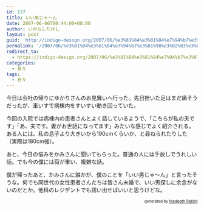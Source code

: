 ```yaml
---
id: 137
title: いい男じゃ〜ん
date: 2007-06-06T00:44:00+00:00
author: いがらしたけし
layout: post
guid: 'http://indigo-design.org/2007/06/%e3%81%84%e3%81%84%e7%94%b7%e3%81%98%e3%82%83%e3%80%9c%e3%82%93/'
permalink: '/2007/06/%e3%81%84%e3%81%84%e7%94%b7%e3%81%98%e3%82%83%e3%80%9c%e3%82%93/'
redirect_to:
  - https://indigo-design.org/2007/06/%e3%81%84%e3%81%84%e7%94%b7%e3%81%98%e3%82%83%e3%80%9c%e3%82%93/
categories:
  - 日々
tags:
  - 日々
---
```

<p>今日は会社の帰りにゆかりさんのお見舞いへ行った。先日挫いた足はまだ痛そうだったが、車いすで病棟内をすいすい動き回っていた。</p><p>今回の入院では病棟内の患者さんとよく話しているようで、「こちらが私の夫です」「あ、夫です。妻がお世話になってます」みたいな感じでよく紹介される。ある人には、私の息子より大きいから190cmくらいか、と尋ねられたりした（実際は180cm強）。</p><p>あと、今日の悩みをかみさんに聞いてもらった。普通の人には手放しでうれしい話。でも今の僕には荷が重い、複雑な話。</p><p>僕が帰ったあと、かみさんに誰かが、僕のことを「いい男じゃ〜ん」と言ったそうな。何でも同世代の女性患者さんたちは皆さん未婚で、いい男探しに余念がないのだとか。他科のレジデントでも誘い出せばいいと思うけどな。</p><!--feedpath info start--><div style="text-align: right;font-size: 10px">&nbsp;&nbsp;<span>generated by <a href="http://feedpath.jp" title="feedpath Rabbit" target="_blank">feedpath Rabbit</a></span></div><!--feedpath info end-->